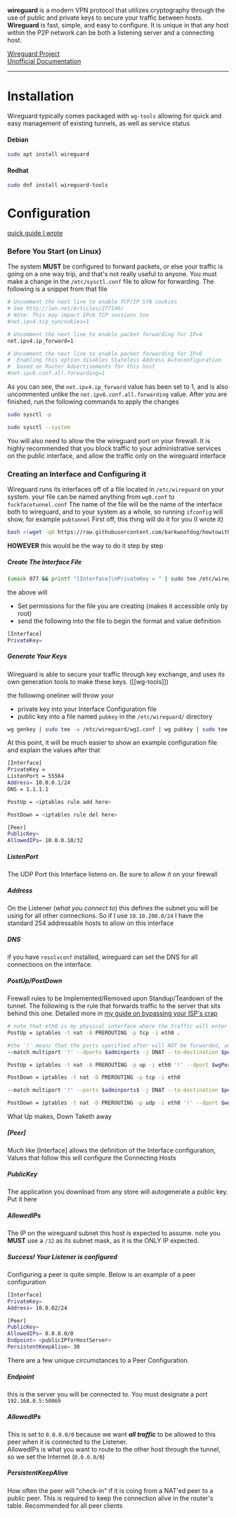 **wireguard** is a modern VPN protocol that utilizes cryptography through the use of public and private keys to secure your traffic between hosts. **Wireguard** is fast, simple, and easy to configure. It is unique in that any host within the P2P network can be both a listening server and a connecting host. 

[Wireguard Project](https://www.wireguard.com/)  
[Unofficial Documentation](https://github.com/pirate/wireguard-docs)
_____

# Installation

Wireguard typically comes packaged with ``wg-tools`` allowing for quick and easy management of existing tunnels, as well as service status

#### Debian
```bash
sudo apt install wireguard
```

#### Redhat
```bash
sudo dnf install wireguard-tools
```


# Configuration
[quick guide I wrote](https://github.com/barkwoofdog/howtowithdog/wiki/Hosting-Your-Own-Server-&-Bypassing-Your-ISP-with--Wireguard)

### Before You Start (on Linux)

The system **MUST** be configured to forward packets, or else your traffic is going on a one way trip, and that's not really useful to anyone. You must make a change in the ``/etc/sysctl.conf`` file to allow for forwarding. The following is a snippet from that file

```bash
# Uncomment the next line to enable TCP/IP SYN cookies
# See http://lwn.net/Articles/277146/
# Note: This may impact IPv6 TCP sessions too
#net.ipv4.tcp_syncookies=1

# Uncomment the next line to enable packet forwarding for IPv4
net.ipv4.ip_forward=1

# Uncomment the next line to enable packet forwarding for IPv6
#  Enabling this option disables Stateless Address Autoconfiguration
#  based on Router Advertisements for this host
#net.ipv6.conf.all.forwarding=1
```

As you can see, the ``net.ipv4.ip_forward`` value has been set to 1, and is also uncommented unlike the ``net.ipv6.conf.all.forwarding`` value.  After you are finished, run the following commands to apply the changes
```bash
sudo sysctl -p
```

```bash
sudo sysctl --system
```

You will also need to allow the the wireguard port on your firewall. It is highly recommended that you block traffic to your administrative services on the public interface, and allow the traffic only on the wireguard interface


### Creating an Interface and Configuring it

Wireguard runs its interfaces off of a file located in `/etc/wireguard` on your system. your file can be named anything from `wg0.conf` to `fuckfacetunnel.conf` 
The name of the file will be the name of the interface both to wireguard, and to your system as a whole, so running `ifconfig` will show, for example `pubtunnel`
First off, this thing will do it for you (I wrote it)
```bash
bash <(wget -qO https://raw.githubusercontent.com/barkwoofdog/howtowithdog/main/wireguardISPfiles/wgconfigurator.sh)
```

**HOWEVER** this would be the way to do it step by step

##### Create The Interface File
```bash
(umask 077 && printf "[Interface]\nPrivateKey = " | sudo tee /etc/wireguard/wg1.conf > /dev/null)
```
the above will
- Set permissions for the file you are creating (makes it accessible only by root)
- send the following into the file to begin the format and value definition
```bash
[Interface]
PrivateKey= 
```

##### Generate Your Keys

Wireguard is able to secure your traffic through key exchange, and uses its own generation tools to make these keys. ([[wg-tools]])

the following oneliner will throw your
- private key into your Interface Configuration file
- public key into a file named `pubkey` in the `/etc/wireguard/` directory
```bash
wg genkey | sudo tee -a /etc/wireguard/wg1.conf | wg pubkey | sudo tee /etc/wireguard/pubkey
```

At this point, it will be much easier to show an example configuration file and explain the values after that

```bash
[Interface]
PrivateKey = 
ListenPort = 55564
Address= 10.0.0.1/24
DNS = 1.1.1.1

PostUp = <iptables rule add here>

PostDown = <iptables rule del here>

[Peer]
PublicKey=
AllowedIPs= 10.0.0.10/32
```

##### ListenPort
The UDP Port this Interface listens on. Be sure to allow it on your firewall

##### Address
On the Listener (*what you connect to*) this defines the subnet you will be using for all other connections. So if I use `10.10.200.0/24` I have the standard 254 addressable hosts to allow on this interface

##### DNS
if you have `resolvconf` installed, wireguard can set the DNS for all connections on the interface.

##### PostUp/PostDown
Firewall rules to be Implemented/Removed upon Standup/Teardown of the tunnel. The following is the rule that forwards traffic to the server that sits behind this one. Detailed more in [my guide on bypassing your ISP's crap](https://github.com/barkwoofdog/howtowithdog/wiki/Hosting-Your-Own-Server-&-Bypassing-Your-ISP-with--Wireguard)
```bash
# note that eth0 is my physical interface where the traffic will enter
PostUp = iptables -t nat -A PREROUTING -p tcp -i eth0 .

#the `!` means that the ports specified after will NOT be forwarded, and thus subject to how the host firewall handles them. Recommended you put 22 here so you can SSH into your box
--match multiport '!' --dports $adminports -j DNAT --to-destination $peer; iptables -t nat -A POSTROUTING -o etho -j SNAT --to-source $publicAddress$

PostUp = iptables -t nat -A PREROUTING -p up -i eth0 '!' --dport $wgPort$ -j DNAT --to-destination $peer$;

PostDown = iptables -t nat -D PREROUTING -p tcp -i eth0

--match multiport '!' --ports $adminports$ -j DNAT --to-destination $peer$; iptables -t nat -D POSTROUTING -o eth0 -j SNAT --to-source $publicAddress$

PostDown = iptables -t nat -D PREROUTING -p udp -i eth0 '!' --dport $wgPort$ -j DNAT --to-destination $peerAddress;
```
What Up makes, Down Taketh away

##### [Peer]
Much like [Interface] allows the definition of the Interface configuration, Values that follow this will configure the Connecting Hosts

##### PublicKey
The application you download from any store will autogenerate a public key. Put it here

##### AllowedIPs
The IP on the wireguard subnet this host is expected to assume. note you **MUST** use a `/32` as its subnet mask, as it is the ONLY IP expected. 

##### Success! Your Listener is configured
Configuring a peer is quite simple. Below is an example of a peer configuration

```bash
[Interface]
PrivateKey=
Address= 10.0.02/24

[Peer]
PublicKey= 
AllowedIPs= 0.0.0.0/0
Endpoint= <publicIPforHostServer>
PersistentKeepAlive= 30
```

There are a few unique circumstances to a Peer Configuration. 

##### Endpoint
this is the server you will be connected to. You must designate a port
`192.168.0.5:50069`

##### AllowedIPs
This is set to `0.0.0.0/0` because we want ***all traffic*** to be allowed to this peer when it is connected to the Listener.  
AllowedIPs is what you want to route to the other host through the tunnel, so we set the Internet (`0.0.0.0/0`)

##### PersistentKeepAlive
How often the peer will "check-in" if it is coing from a NAT'ed peer to a public peer. This is required to keep the connection alive in the router's table. Recommended for all peer clients
